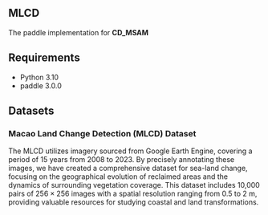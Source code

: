 ## MLCD

The paddle implementation for **CD_MSAM** 

## Requirements
- Python 3.10
- paddle 3.0.0


## Datasets
### Macao Land Change Detection (MLCD) Dataset
The MLCD utilizes imagery sourced from Google Earth Engine, covering a period of 15 years from 2008 to 2023. By precisely annotating these images, we have created a comprehensive dataset for sea-land change, focusing on the geographical evolution of reclaimed areas and the dynamics of surrounding vegetation coverage. This dataset includes 10,000 pairs of $256 \times 256$ images with a spatial resolution ranging from 0.5 to 2 m, providing valuable resources for studying coastal and land transformations.

